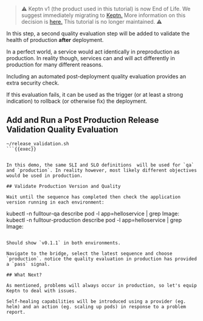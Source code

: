 > ⚠️ Keptn v1 (the product used in this tutorial) is now End of Life.
> We suggest immediately migrating to [Keptn.](https://keptn.sh/latest/)
> More information on this decision is [here.](https://medium.com/keptn/keptn-lifecycle-toolkit-is-now-keptn-e0812217bf46)
> This tutorial is no longer maintained. ⚠️

In this step, a second quality evaluation step will be added to validate the health of production **after** deployment.

In a perfect world, a service would act identically in preproduction as production. In reality though, services can and will act differently in production for many different reasons.

Including an automated post-deployment quality evaluation provides an extra security check.

If this evaluation fails, it can be used as the trigger (or at least a strong indication) to rollback (or otherwise fix) the deployment.

## Add and Run a Post Production Release Validation Quality Evaluation

```
~/release_validation.sh
```{{exec}}


In this demo, the same SLI and SLO definitions  will be used for `qa` and `production`. In reality however, most likely different objectives would be used in production.

## Validate Production Version and Quality

Wait until the sequence has completed then check the application version running in each environment:

```
kubectl -n fulltour-qa describe pod -l app=helloservice | grep Image:
kubectl -n fulltour-production describe pod -l app=helloservice | grep Image:
```{{exec}}

Should show `v0.1.1` in both environments.

Navigate to the bridge, select the latest sequence and choose `production`. notice the quality evaluation in production has provided a `pass` signal.

## What Next?

As mentioned, problems will always occur in production, so let's equip Keptn to deal with issues.

Self-healing capabilities will be introduced using a provider (eg. helm) and an action (eg. scaling up pods) in response to a problem report.
